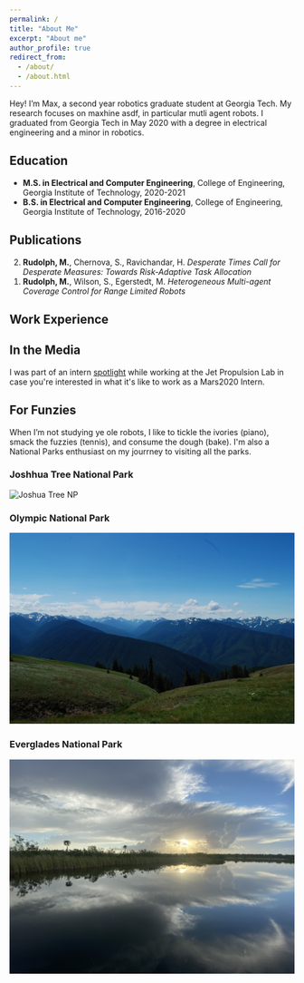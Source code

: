 ```yaml
---
permalink: /
title: "About Me"
excerpt: "About me"
author_profile: true
redirect_from: 
  - /about/
  - /about.html
---
```


Hey! I’m Max, a second year robotics graduate student at Georgia Tech. My research focuses on maxhine asdf, in particular mutli agent robots. I graduated from Georgia Tech in May 2020 with a degree in electrical engineering and a minor in robotics. 

## Education
- **M.S. in Electrical and Computer Engineering**, College of Engineering, Georgia Institute of Technology, 2020-2021
- **B.S. in Electrical and Computer Engineering**, College of Engineering, Georgia Institute of Technology, 2016-2020

## Publications

<ol reversed>
  <li><strong>Rudolph, M.</strong>, Chernova, S., Ravichandar, H. <em>Desperate Times Call for Desperate Measures: Towards Risk-Adaptive Task Allocation</em></li>
  <li><strong>Rudolph, M.</strong>, Wilson, S., Egerstedt, M. <em>Heterogeneous Multi-agent Coverage Control for Range Limited Robots</em></li>
</ol>


## Work Experience


## In the Media

I was part of an intern [spotlight](https://www.jpl.nasa.gov/edu/news/2020/1/9/intern-turns-head-on-nasas-next-mars-rover/) while working at the Jet Propulsion Lab in case you're interested in what it's like to work as a Mars2020 Intern.

## For Funzies
When I’m not studying ye ole robots, I like to tickle the ivories (piano), smack the fuzzies (tennis), and consume the dough (bake). I'm also a National Parks enthusiast on my jourrney to visiting all the parks. 

### Joshhua Tree National Park
![Joshua Tree NP](/images/joshtree.png)

### Olympic National Park
![Olympic NP](/images/olympic.png)

### Everglades National Park
![Everglades NP](/images/everglades.png)
